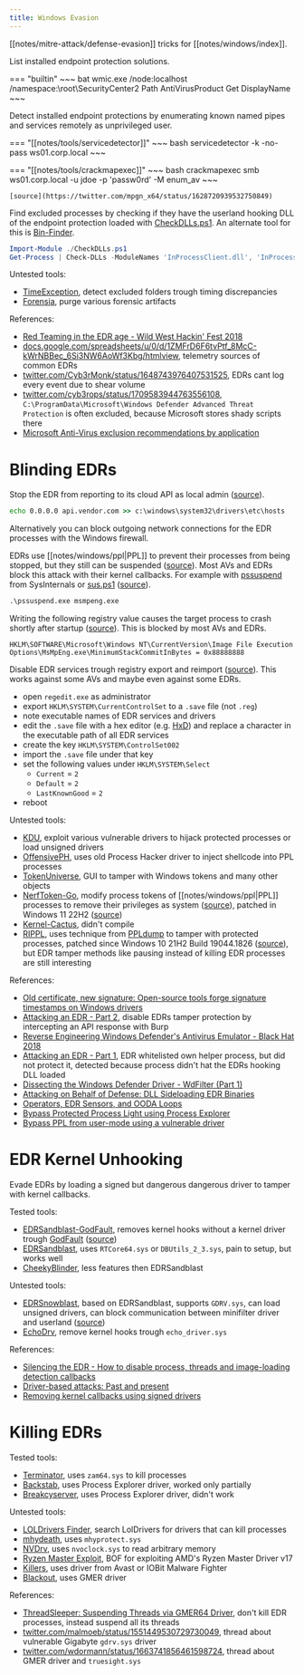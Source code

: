 ```yaml
---
title: Windows Evasion
---
```


[[notes/mitre-attack/defense-evasion]] tricks for [[notes/windows/index]].

List installed endpoint protection solutions.

=== "builtin"
    ~~~ bat
    wmic.exe /node:localhost /namespace:\\root\SecurityCenter2 Path AntiVirusProduct Get DisplayName
    ~~~

Detect installed endpoint protections by enumerating known named pipes and services remotely as unprivileged user.

=== "[[notes/tools/servicedetector]]"
    ~~~ bash
    servicedetector -k -no-pass ws01.corp.local
    ~~~

=== "[[notes/tools/crackmapexec]]"
    ~~~ bash
    crackmapexec smb ws01.corp.local -u jdoe -p 'passw0rd' -M enum_av
    ~~~

    [source](https://twitter.com/mpgn_x64/status/1628720939532750849)

Find excluded processes by checking if they have the userland hooking DLL of the endpoint protection loaded with [CheckDLLs.ps1](https://gist.github.com/dadevel/e89e7089a2e01446caf22bbef6738e94).
An alternate tool for this is [Bin-Finder](https://github.com/Kudaes/Bin-Finder).

~~~ powershell
Import-Module ./CheckDLLs.ps1
Get-Process | Check-DLLs -ModuleNames 'InProcessClient.dll', 'InProcessClient64.dll', 'MinProcessClient.dll', 'MinProcessClient64.dll' | ?{!$_.'InProcessClient.dll' -and !$_.'InProcessClient64.dll'} | ft -auto
~~~

Untested tools:

- [TimeException](https://github.com/bananabr/TimeException), detect excluded folders trough timing discrepancies
- [Forensia](https://github.com/PaulNorman01/Forensia), purge various forensic artifacts

References:

- [Red Teaming in the EDR age - Wild West Hackin' Fest 2018](https://www.youtube.com/watch?v=l8nkXCOYQC4)
- [docs.google.com/spreadsheets/u/0/d/1ZMFrD6F6tvPtf_8McC-kWrNBBec_6Si3NW6AoWf3Kbg/htmlview](https://docs.google.com/spreadsheets/u/0/d/1ZMFrD6F6tvPtf_8McC-kWrNBBec_6Si3NW6AoWf3Kbg/htmlview), telemetry sources of common EDRs
- [twitter.com/Cyb3rMonk/status/1648743976407531525](https://twitter.com/Cyb3rMonk/status/1648743976407531525), EDRs cant log every event due to shear volume
- [twitter.com/cyb3rops/status/1709583944763556108](https://twitter.com/cyb3rops/status/1709583944763556108), `C:\ProgramData\Microsoft\Windows Defender Advanced Threat Protection` is often excluded, because Microsoft stores shady scripts there
- [Microsoft Anti-Virus exclusion recommendations by application](http://web.archive.org/web/20230101000458/https://social.technet.microsoft.com/wiki/contents/articles/953.microsoft-anti-virus-exclusion-list.aspx)

# Blinding EDRs

Stop the EDR from reporting to its cloud API as local admin ([source](https://twitter.com/Z3rO_C00L/status/1570837519453007872)).

~~~ bat
echo 0.0.0.0 api.vendor.com >> c:\windows\system32\drivers\etc\hosts
~~~

Alternatively you can block outgoing network connections for the EDR processes with the Windows firewall.

EDRs use [[notes/windows/ppl|PPL]] to prevent their processes from being stopped, but they still can be suspended ([source](http://web.archive.org/web/20230325071705/https://www.trustedsec.com/blog/disabling-av-with-process-suspension/)).
Most AVs and EDRs block this attack with their kernel callbacks.
For example with [pssuspend](https://learn.microsoft.com/en-us/sysinternals/downloads/pssuspend) from SysInternals or [sus.ps1](https://github.com/0xv1n/proc-suspend/blob/main/sus.ps1) ([source](https://twitter.com/0gtweet/status/1638069413717975046)).

~~~ bat
.\pssuspend.exe msmpeng.exe
~~~

Writing the following registry value causes the target process to crash shortly after startup ([source](https://web.archive.org/web/20230507150230/https://www.trendmicro.com/en_us/research/23/e/attack-on-security-titans-earth-longzhi-returns-with-new-tricks.html)).
This is blocked by most AVs and EDRs.

~~~
HKLM\SOFTWARE\Microsoft\Windows NT\CurrentVersion\Image File Execution Options\MsMpEng.exe\MinimumStackCommitInBytes = 0x88888888
~~~

Disable EDR services trough registry export and reimport ([source](https://twitter.com/0gtweet/status/1684907177117454336)).
This works against some AVs and maybe even against some EDRs.

- open `regedit.exe` as administrator
- export `HKLM\SYSTEM\CurrentControlSet` to a `.save` file (not `.reg`)
- note executable names of EDR services and drivers
- edit the `.save` file with a hex editor (e.g. [HxD](https://mh-nexus.de/en/downloads.php?product=HxD20)) and replace a character in the executable path of all EDR services
- create the key `HKLM\SYSTEM\ControlSet002`
- import the `.save` file under that key
- set the following values under `HKLM\SYSTEM\Select`
    - `Current` = `2`
    - `Default` = `2`
    - `LastKnownGood` = `2`
- reboot

Untested tools:

- [KDU](https://github.com/hfiref0x/KDU), exploit various vulnerable drivers to hijack protected processes or load unsigned drivers
- [OffensivePH](https://github.com/RedSection/OffensivePH), uses old Process Hacker driver to inject shellcode into PPL processes
- [TokenUniverse](https://github.com/diversenok/TokenUniverse), GUI to tamper with Windows tokens and many other objects
- [NerfToken-Go](https://github.com/tnpitsecurity/nerftoken-go), modify process tokens of [[notes/windows/ppl|PPL]] processes to remove their privileges as system ([source](https://www.elastic.co/security-labs/sandboxing-antimalware-products)), patched in Windows 11 22H2 ([source](https://twitter.com/yarden_shafir/status/1628049645896183809))
- [Kernel-Cactus](https://github.com/spikysabra/kernel-cactus), didn't compile
- [RIPPL](https://github.com/last-byte/rippl/), uses technique from [PPLdump](https://github.com/itm4n/PPLdump) to tamper with protected processes, patched since Windows 10 21H2 Build 19044.1826 ([source](https://itm4n.github.io/the-end-of-ppldump/)), but EDR tamper methods like pausing instead of killing EDR processes are still interesting

References:

- [Old certificate, new signature: Open-source tools forge signature timestamps on Windows drivers](http://web.archive.org/web/20230712010119/https://blog.talosintelligence.com/old-certificate-new-signature/)
- [Attacking an EDR - Part 2](http://web.archive.org/web/20230914130817/https://her0ness.github.io/2023-09-14-Attacking-an-EDR-Part-2/), disable EDRs tamper protection by intercepting an API response with Burp
- [Reverse Engineering Windows Defender's Antivirus Emulator - Black Hat 2018](https://www.youtube.com/watch?v=wDNQ-8aWLO0)
- [Attacking an EDR - Part 1](http://web.archive.org/web/20230804174921/https://riccardoancarani.github.io/2023-08-03-attacking-an-edr-part-1/), EDR whitelisted own helper process, but did not protect it, detected because process didn't hat the EDRs hooking DLL loaded
- [Dissecting the Windows Defender Driver - WdFilter (Part 1)](http://web.archive.org/web/20230204015856/https://n4r1b.com/posts/2020/01/dissecting-the-windows-defender-driver-wdfilter-part-1/)
- [Attacking on Behalf of Defense: DLL Sideloading EDR Binaries](http://web.archive.org/web/20230627204035/https://mansk1es.gitbook.io/edr-binary-abuse/)
- [Operators, EDR Sensors, and OODA Loops](http://web.archive.org/web/20230802194355/https://jackson_t.gitlab.io/ooda-loops.html)
- [Bypass Protected Process Light using Process Explorer](http://web.archive.org/web/20230101000147/https://waawaa.github.io/en/Bypass-PPL-Using-Process-Explorer/)
- [Bypass PPL from user-mode using a vulnerable driver](https://www.unknowncheats.me/forum/anti-cheat-bypass/262766-bypass-ppl-protected-process-light-user-mode-using-vulnerable-driver.html)

# EDR Kernel Unhooking

Evade EDRs by loading a signed but dangerous dangerous driver to tamper with kernel callbacks.

Tested tools:

- [EDRSandblast-GodFault](https://github.com/gabriellandau/EDRSandblast-GodFault), removes kernel hooks without a kernel driver trough [GodFault](https://github.com/gabriellandau/PPLFault#godfault) ([source](http://web.archive.org/web/20230901211135/https://www.elastic.co/security-labs/forget-vulnerable-drivers-admin-is-all-you-need))
- [EDRSandblast](https://github.com/wavestone-cdt/edrsandblast/tree/defcon30release), uses `RTCore64.sys` or `DBUtils_2_3.sys`, pain to setup, but works well
- [CheekyBlinder](https://github.com/br-sn/cheekyblinder), less features then EDRSandblast

Untested tools:

- [EDRSnowblast](https://github.com/Orange-Cyberdefense/EDRSnowblast), based on EDRSandblast, supports `GDRV.sys`, can load unsigned drivers, can block communication between minifilter driver and userland ([source](http://web.archive.org/web/20231001131310/https://sensepost.com/blog/2023/filter-mute-operation-investigating-edr-internal-communication/))
- [EchoDrv](https://github.com/YOLOP0wn/EchoDrv), remove kernel hooks trough `echo_driver.sys`

References:

- [Silencing the EDR - How to disable process, threads and image-loading detection callbacks](http://web.archive.org/web/20221111123625/https://www.matteomalvica.com/blog/2020/07/15/silencing-the-edr/)
- [Driver-based attacks: Past and present](http://web.archive.org/web/20230101000144/https://www.rapid7.com/blog/post/2021/12/13/driver-based-attacks-past-and-present/)
- [Removing kernel callbacks using signed drivers](http://web.archive.org/web/20221002160329/https://br-sn.github.io/Removing-Kernel-Callbacks-Using-Signed-Drivers/)

# Killing EDRs

Tested tools:

- [Terminator](https://github.com/ZeroMemoryEx/Terminator), uses `zam64.sys` to kill processes
- [Backstab](https://github.com/yaxser/backstab), uses Process Explorer driver, worked only partially
- [Breakcyserver](https://github.com/waawaa/breakcyserver), uses Process Explorer driver, didn't work

Untested tools:

- [LOLDrivers Finder](https://github.com/xalicex/LOLDrivers_finder/blob/main/finder.py), search LolDrivers for drivers that can kill processes
- [mhydeath](https://github.com/zer0condition/mhydeath), uses `mhyprotect.sys`
- [NVDrv](https://github.com/zer0condition/NVDrv), uses `nvoclock.sys` to read arbitrary memory
- [Ryzen Master Exploit](https://github.com/tijme/amd-ryzen-master-driver-v17-exploit/), BOF for exploiting AMD's Ryzen Master Driver v17
- [Killers](https://github.com/xalicex/Killers), uses driver from Avast or IOBit Malware Fighter
- [Blackout](https://github.com/ZeroMemoryEx/Blackout), uses GMER driver

References:

- [ThreadSleeper: Suspending Threads via GMER64 Driver](http://web.archive.org/web/20230719203839/https://www.binarydefense.com/resources/blog/threadsleeper-suspending-threads-via-gmer64-driver/), don't kill EDR processes, instead suspend all its threads
- [twitter.com/malmoeb/status/1551449530729730049](https://twitter.com/malmoeb/status/1551449530729730049), thread about vulnerable Gigabyte `gdrv.sys` driver
- [twitter.com/wdormann/status/1663741856461598724](https://twitter.com/wdormann/status/1663741856461598724), thread about GMER driver and `truesight.sys`
